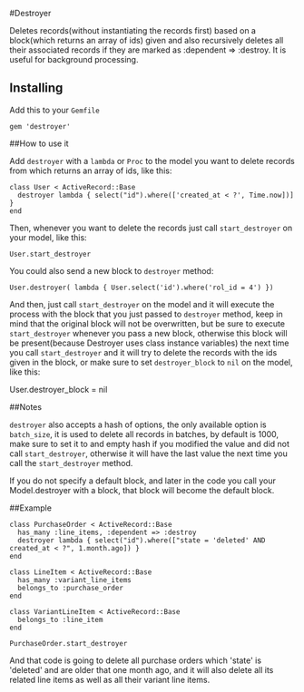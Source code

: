#Destroyer

Deletes records(without instantiating the records first) based on a block(which returns an array of ids) given and also recursively deletes all their associated records if they are marked as :dependent => :destroy. It is useful for background processing.

## Installing

Add this to your `Gemfile`

    gem 'destroyer'

##How to use it

Add `destroyer` with a `lambda` or `Proc` to the model you want to delete records from which returns an array of ids, like this:

    class User < ActiveRecord::Base
      destroyer lambda { select("id").where(['created_at < ?', Time.now])] }
    end

Then, whenever you want to delete the records just call `start_destroyer` on your model, like this:

    User.start_destroyer

You could also send a new block to `destroyer` method:

    User.destroyer( lambda { User.select('id').where('rol_id = 4') })

And then, just call `start_destroyer` on the model and it will execute the process with the block that you just passed to `destroyer` method, keep in mind that the original block will not be overwritten, but be sure to execute `start_destroyer` whenever you pass a new block, otherwise this block will be present(because Destroyer uses class instance variables) the next time you call `start_destroyer` and it will try to delete the records with the ids given in the block, or make sure to set `destroyer_block` to `nil` on the model, like this:

  User.destroyer_block = nil

##Notes

`destroyer` also accepts a hash of options, the only available option is `batch_size`, it is used to delete all records in batches, by default is 1000, make sure to set it to and empty hash if you modified the value and did not call `start_destroyer`, otherwise it will have the last value the next time you call the `start_destroyer` method.

If you do not specify a default block, and later in the code you call your Model.destroyer with a block, that block will become the default block.


##Example

    class PurchaseOrder < ActiveRecord::Base
      has_many :line_items, :dependent => :destroy
      destroyer lambda { select("id").where(["state = 'deleted' AND created_at < ?", 1.month.ago]) }
    end

    class LineItem < ActiveRecord::Base
      has_many :variant_line_items
      belongs_to :purchase_order
    end

    class VariantLineItem < ActiveRecord::Base
      belongs_to :line_item
    end

    PurchaseOrder.start_destroyer

And that code is going to delete all purchase orders which 'state' is 'deleted' and are older that one month ago, and it will also delete all its related line items as well as all their variant line items.